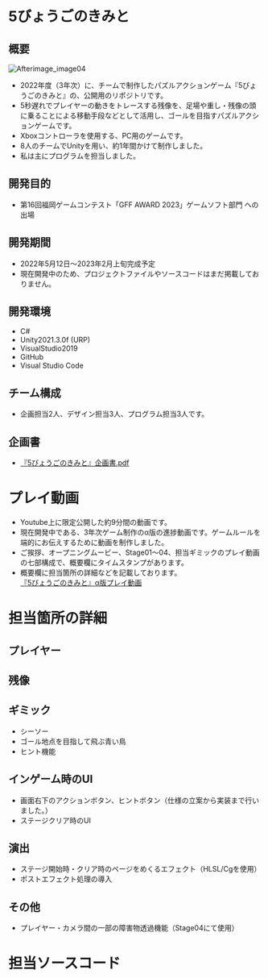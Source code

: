 # 5びょうごのきみと
## 概要
![Afterimage_image04](https://user-images.githubusercontent.com/103874162/210041759-3195b6fa-c35b-4d20-abbb-b0b9feced64b.png)   
- 2022年度（3年次）に、チームで制作したパズルアクションゲーム『5びょうごのきみと』の、公開用のリポジトリです。 
- 5秒遅れでプレイヤーの動きをトレースする残像を、足場や重し・残像の頭に乗ることによる移動手段などとして活用し、ゴールを目指すパズルアクションゲームです。
- Xboxコントローラを使用する、PC用のゲームです。  
- 8人のチームでUnityを用い、約1年間かけて制作しました。  
- 私は主にプログラムを担当しました。
## 開発目的
- 第16回福岡ゲームコンテスト「GFF AWARD 2023」ゲームソフト部門 への出場
## 開発期間
- 2022年5月12日～2023年2月上旬完成予定  
- 現在開発中のため、プロジェクトファイルやソースコードはまだ掲載しておりません。
## 開発環境
- C#
- Unity2021.3.0f (URP)
- VisualStudio2019
- GitHub
- Visual Studio Code
## チーム構成
- 企画担当2人、デザイン担当3人、プログラム担当3人です。  
## 企画書
- [『5びょうごのきみと』企画書.pdf](https://github.com/shuhei-M/With-you-after-5-seconds/blob/main/Proposal.pdf)
  
  
  
# プレイ動画
- Youtube上に限定公開した約9分間の動画です。  
- 現在開発中である、3年次ゲーム制作のα版の進捗動画です。ゲームルールを端的にお伝えするために動画を制作しました。  
- ご挨拶、オープニングムービー、Stage01～04、担当ギミックのプレイ動画の七部構成で、概要欄にタイムスタンプがあります。
- 概要欄に担当箇所の詳細などを記載しております。  
[『5びょうごのきみと』α版プレイ動画](https://youtu.be/4CZy7IT1f1Y)   



# 担当箇所の詳細
## プレイヤー
## 残像
## ギミック
- シーソー  
- ゴール地点を目指して飛ぶ青い鳥  
- ヒント機能  
## インゲーム時のUI
- 画面右下のアクションボタン、ヒントボタン（仕様の立案から実装まで行いました。）    
- ステージクリア時のUI  
## 演出
- ステージ開始時・クリア時のページをめくるエフェクト（HLSL/Cgを使用）
- ポストエフェクト処理の導入
## その他
- プレイヤー・カメラ間の一部の障害物透過機能（Stage04にて使用）  


# 担当ソースコード
